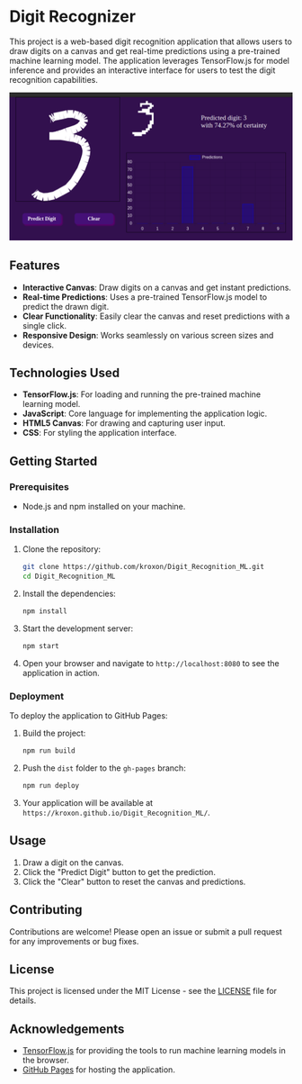 # Digit Recognizer

This project is a web-based digit recognition application that allows users to draw digits on a canvas and get real-time predictions using a pre-trained machine learning model. The application leverages TensorFlow.js for model inference and provides an interactive interface for users to test the digit recognition capabilities.

![alt text](image.png)

## Features

- **Interactive Canvas**: Draw digits on a canvas and get instant predictions.
- **Real-time Predictions**: Uses a pre-trained TensorFlow.js model to predict the drawn digit.
- **Clear Functionality**: Easily clear the canvas and reset predictions with a single click.
- **Responsive Design**: Works seamlessly on various screen sizes and devices.

## Technologies Used

- **TensorFlow.js**: For loading and running the pre-trained machine learning model.
- **JavaScript**: Core language for implementing the application logic.
- **HTML5 Canvas**: For drawing and capturing user input.
- **CSS**: For styling the application interface.

## Getting Started

### Prerequisites

- Node.js and npm installed on your machine.

### Installation

1. Clone the repository:
   ```bash
   git clone https://github.com/kroxon/Digit_Recognition_ML.git
   cd Digit_Recognition_ML
   ```

2. Install the dependencies:
   ```bash
   npm install
   ```

3. Start the development server:
   ```bash
   npm start
   ```

4. Open your browser and navigate to `http://localhost:8080` to see the application in action.

### Deployment

To deploy the application to GitHub Pages:

1. Build the project:
   ```bash
   npm run build
   ```

2. Push the `dist` folder to the `gh-pages` branch:
   ```bash
   npm run deploy
   ```

3. Your application will be available at `https://kroxon.github.io/Digit_Recognition_ML/`.

## Usage

1. Draw a digit on the canvas.
2. Click the "Predict Digit" button to get the prediction.
3. Click the "Clear" button to reset the canvas and predictions.

## Contributing

Contributions are welcome! Please open an issue or submit a pull request for any improvements or bug fixes.

## License

This project is licensed under the MIT License - see the [LICENSE](LICENSE) file for details.

## Acknowledgements

- [TensorFlow.js](https://www.tensorflow.org/js) for providing the tools to run machine learning models in the browser.
- [GitHub Pages](https://pages.github.com/) for hosting the application.
```